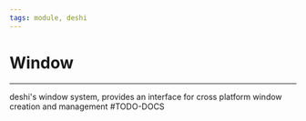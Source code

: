 ```yaml
---
tags: module, deshi
---
```

# Window
---
deshi's window system, provides an interface for cross platform window creation and management
#TODO-DOCS 